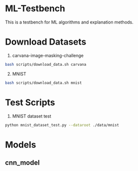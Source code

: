 # ML-Testbench
This is a testbench for ML algorithms and explanation methods.

# Download Datasets
1. carvana-image-masking-challenge
```bash
bash scripts/download_data.sh carvana
```
2. MNIST
```bash
bash scripts/download_data.sh mnist
```
# Test Scripts
1. MNIST dataset test
```bash
python mnist_dataset_test.py --dataroot ./data/mnist
```

# Models
## cnn_model


